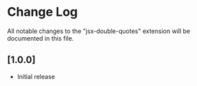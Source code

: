 # Change Log

All notable changes to the "jsx-double-quotes" extension will be documented in this file.

## [1.0.0]

-   Initial release

